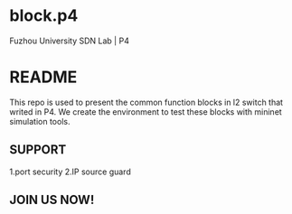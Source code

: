 # block.p4
Fuzhou University SDN Lab | P4

# README

This repo is used to present the common function blocks in l2 switch that writed in P4.
We create the environment to test these blocks with mininet simulation tools.

## SUPPORT

1.port security
2.IP source guard

## JOIN US NOW!
